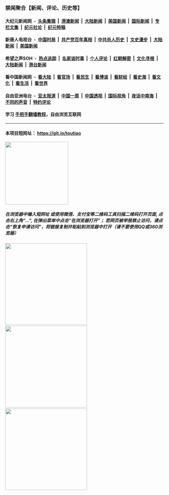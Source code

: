 ### 禁闻聚合【新闻、评论、历史等】

#### 大纪元新闻网 &nbsp;-&nbsp; [头条集锦](indexes/E头条集锦.md?t=02081502) &nbsp;|&nbsp; [港澳新闻](indexes/E港澳新闻.md?t=02081502)  &nbsp;|&nbsp; [大陆新闻](indexes/E大陆新闻.md?t=02081502) &nbsp;|&nbsp; [美国新闻](indexes/E美国新闻.md?t=02081502) &nbsp;|&nbsp; [国际新闻](indexes/E国际新闻.md?t=02081502) &nbsp;|&nbsp; [专栏文集](indexes/E专栏文集.md?t=02081502) &nbsp;|&nbsp; [纪元社论](indexes/E纪元社论.md?t=02081502) &nbsp;|&nbsp; [纪元特稿](indexes/E纪元特稿.md?t=02081502) 

#### 新唐人电视台 &nbsp;-&nbsp; [中国时局](indexes/N中国时局.md?t=02081502) &nbsp;|&nbsp; [共产党百年真相](indexes/N共产党百年真相.md?t=02081502) &nbsp;|&nbsp; [中共杀人历史](indexes/N中共杀人历史.md?t=02081502) &nbsp;|&nbsp; [文史漫步](indexes/N文史漫步.md?t=02081502) &nbsp;|&nbsp; [大陆新闻](indexes/N大陆新闻.md?t=02081502) &nbsp;|&nbsp; [美国新闻](indexes/N美国新闻.md?t=02081502)

#### 希望之声SOH &nbsp;-&nbsp; [热点追踪](indexes/H热点追踪.md?t=02081502) &nbsp;|&nbsp; [名家谈时事](indexes/H名家谈时事.md?t=02081502) &nbsp;|&nbsp; [个人评论](indexes/H个人评论.md?t=02081502)  &nbsp;|&nbsp; [红朝解密](indexes/H红朝解密.md?t=02081502) &nbsp;|&nbsp; [文化寻根](indexes/H文化寻根.md?t=02081502) &nbsp;|&nbsp; [大陆新闻](indexes/H大陆新闻.md?t=02081502) &nbsp;|&nbsp; [港台新闻](indexes/H港台新闻.md?t=02081502)

#### 看中国新闻网 &nbsp;-&nbsp; [看大陆](indexes/S看大陆.md?t=02081502) &nbsp;|&nbsp; [看官场](indexes/S看官场.md?t=02081502) &nbsp;|&nbsp; [看民生](indexes/S看民生.md?t=02081502)  &nbsp;|&nbsp; [看博谈](indexes/S看博谈.md?t=02081502) &nbsp;|&nbsp; [看财经](indexes/S看财经.md?t=02081502) &nbsp;|&nbsp; [看史海](indexes/S看史海.md?t=02081502) &nbsp;|&nbsp; [看文化](indexes/S看文化.md?t=02081502) &nbsp;|&nbsp; [看生活](indexes/S看生活.md?t=02081502) &nbsp;|&nbsp; [看世界](indexes/S看世界.md?t=02081502)

#### 自由亚洲电台 &nbsp;-&nbsp; [亚太报道](indexes/R亚太报道.md?t=02081502) &nbsp;|&nbsp; [中国一周](indexes/R中国一周.md?t=02081502) &nbsp;|&nbsp; [中国透视](indexes/R中国透视.md?t=02081502)  &nbsp;|&nbsp; [国际视角](indexes/R国际视角.md?t=02081502) &nbsp;|&nbsp; [夜话中南海](indexes/R夜话中南海.md?t=02081502) &nbsp;|&nbsp; [不同的声音](indexes/R不同的声音.md?t=02081502) &nbsp;|&nbsp; [特约评论](indexes/R特约评论.md?t=02081502)

#### 学习 [手把手翻墙教程](https://github.com/gfw-breaker/guides/wiki)，自由浏览互联网

----

#### 本项目短网址： https://git.io/toutiao
<img src="https://raw.githubusercontent.com/gfw-breaker/banned-news/master/scripts/img/qr.png" width="200px"/>  

##### 在浏览器中输入短网址 或使用微信、支付宝等二维码工具扫描二维码打开页面, 点击右上角"...", 在弹出菜单中点击“在浏览器打开”； 若网页被举报禁止访问，请点击“恢复申请访问”，将链接复制并粘贴到浏览器中打开（请不要使用QQ或360浏览器）

<img src="https://raw.githubusercontent.com/gfw-breaker/banned-news/master/scripts/img/1.png" width="260px"/> &nbsp; <img src="https://raw.githubusercontent.com/gfw-breaker/banned-news/master/scripts/img/2.png" width="260px"/> &nbsp; <img src="https://raw.githubusercontent.com/gfw-breaker/banned-news/master/scripts/img/3.png" width="260px"/>
